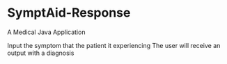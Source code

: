 # SymptAid-Response
A Medical Java Application

Input the symptom that the patient it experiencing
The user will receive an output with a diagnosis
